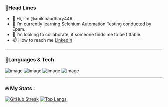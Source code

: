 ### 🔗Head Lines

- 👋 Hi, I’m @anilchaudhary449.<br>
- 🌱 I’m currently learning Selenium Automation Testing conducted by Epam.<br>
- 💞️ I’m looking to collaborate, if someone finds me to be fittable.<br>
- 📫 How to reach me [LinkedIn](http://linkedin.com/in/anilchaudhary5620) <br>
---

### 🔗Languages & Tech

![image](https://user-images.githubusercontent.com/87251166/235371646-b0616c05-7a00-4c98-a2c4-babfcaac9662.png)
![image](https://user-images.githubusercontent.com/87251166/235371655-28dcf3de-2de2-44af-a0eb-6bc896a988a0.png)
![image](https://user-images.githubusercontent.com/87251166/235371661-1f38fdff-5a73-41ec-9462-200c4211b80d.png) 
![image](https://user-images.githubusercontent.com/87251166/235371676-cd45c842-4d95-4f86-8831-d6ee345548a8.png) 

---

### :fire: My Stats :
[![GitHub Streak](http://github-readme-streak-stats.herokuapp.com?user=anilchaudhary449&theme=dark&background=000000)](https://git.io/streak-stats) [![Top Langs](https://github-readme-stats.vercel.app/api/top-langs/?username=anilchaudhary449&layout=compact&theme=vision-friendly-dark)](https://github.com/anuraghazra/github-readme-stats)

<!---
anilchaudhary449/anilchaudhary449 is a ✨ special ✨ repository because its `README.md` (this file) appears on your GitHub profile.
You can click the Preview link to take a look at your changes.
--->

